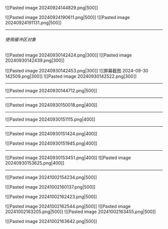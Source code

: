 
![[Pasted image 20240924144829.png|500]]

![[Pasted image 20240924190611.png|500]]
![[Pasted image 20240924191131.png|500]]

---
###### 使用缓冲区对象

![[Pasted image 20240930142424.png|300]]
![[Pasted image 20240930142439.png|300]]

![[Pasted image 20240930142453.png|300]]
![[屏幕截图 2024-09-30 142509.png|300]]
![[Pasted image 20240930142522.png|300]]

---

![[Pasted image 20240930144712.png|500]]

---
![[Pasted image 20240930150018.png|400]]

---
![[Pasted image 20240930151115.png|400]]

---
![[Pasted image 20240930151424.png|400]]

![[Pasted image 20240930151945.png|400]]

---
![[Pasted image 20240930153451.png|400]]
![[Pasted image 20240930153625.png|400]]

---
![[Pasted image 20241002154234.png|500]]

![[Pasted image 20241002160137.png|500]]

![[Pasted image 20241002162423.png|500]]

![[Pasted image 20241002162544.png|500]]
![[Pasted image 20241002163205.png|500]]
![[Pasted image 20241002163455.png|500]]

![[Pasted image 20241002163642.png|500]]





